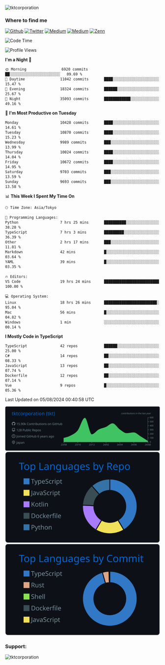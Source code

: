 <p align="left"> <img src="https://komarev.com/ghpvc/?username=tktcorporation&label=Profile%20views&color=0e75b6&style=flat" alt="tktcorporation" /> </p>

<h3>Where to find me</h3>
<p>
<a href="https://github.com/tktcorporation" target="_blank"><img alt="Github" src="https://img.shields.io/badge/GitHub-%2312100E.svg?&style=for-the-badge&logo=Github&logoColor=white" /></a>
<a href="https://twitter.com/tktcorporation" target="_blank"><img alt="Twitter" src="https://img.shields.io/badge/twitter-%231DA1F2.svg?&style=for-the-badge&logo=twitter&logoColor=white" /></a>
<a href="https://www.linkedin.com/in/tktcorporation" target="_blank"><img alt="Medium" src="https://img.shields.io/badge/linkdin-0a66c2.svg?&style=for-the-badge&logo=linkedin&logoColor=white" /></a>
<a href="https://qiita.com/tktcorporation" target="_blank"><img alt="Medium" src="https://img.shields.io/badge/qiita-55C500.svg?&style=for-the-badge&logo=qiita&logoColor=white" /></a>
<a href="https://zenn.dev/tktcorporation" target="_blank"><img alt="Zenn" src="https://img.shields.io/badge/Zenn-3EA8FF.svg?&style=for-the-badge&logo=Zenn&logoColor=white" /></a>
</p>
  
<!--START_SECTION:waka-->
![Code Time](http://img.shields.io/badge/Code%20Time-1%2C655%20hrs%2039%20mins-blue)

![Profile Views](http://img.shields.io/badge/Profile%20Views-0-blue)

**I'm a Night 🦉** 

```text
🌞 Morning                6920 commits        ██░░░░░░░░░░░░░░░░░░░░░░░   09.69 % 
🌆 Daytime                11042 commits       ████░░░░░░░░░░░░░░░░░░░░░   15.47 % 
🌃 Evening                18324 commits       ██████░░░░░░░░░░░░░░░░░░░   25.67 % 
🌙 Night                  35093 commits       ████████████░░░░░░░░░░░░░   49.16 % 
```
📅 **I'm Most Productive on Tuesday** 

```text
Monday                   10428 commits       ████░░░░░░░░░░░░░░░░░░░░░   14.61 % 
Tuesday                  10870 commits       ████░░░░░░░░░░░░░░░░░░░░░   15.23 % 
Wednesday                9989 commits        ███░░░░░░░░░░░░░░░░░░░░░░   13.99 % 
Thursday                 10024 commits       ████░░░░░░░░░░░░░░░░░░░░░   14.04 % 
Friday                   10672 commits       ████░░░░░░░░░░░░░░░░░░░░░   14.95 % 
Saturday                 9703 commits        ███░░░░░░░░░░░░░░░░░░░░░░   13.59 % 
Sunday                   9693 commits        ███░░░░░░░░░░░░░░░░░░░░░░   13.58 % 
```


📊 **This Week I Spent My Time On** 

```text
🕑︎ Time Zone: Asia/Tokyo

💬 Programming Languages: 
Python                   7 hrs 25 mins       ██████████░░░░░░░░░░░░░░░   38.28 % 
TypeScript               7 hrs 3 mins        █████████░░░░░░░░░░░░░░░░   36.39 % 
Other                    2 hrs 17 mins       ███░░░░░░░░░░░░░░░░░░░░░░   11.81 % 
Markdown                 42 mins             █░░░░░░░░░░░░░░░░░░░░░░░░   03.64 % 
YAML                     39 mins             █░░░░░░░░░░░░░░░░░░░░░░░░   03.35 % 

🔥 Editors: 
VS Code                  19 hrs 24 mins      █████████████████████████   100.00 % 

💻 Operating System: 
Linux                    18 hrs 26 mins      ████████████████████████░   95.04 % 
Mac                      56 mins             █░░░░░░░░░░░░░░░░░░░░░░░░   04.82 % 
Windows                  1 min               ░░░░░░░░░░░░░░░░░░░░░░░░░   00.14 % 
```

**I Mostly Code in TypeScript** 

```text
TypeScript               42 repos            ██████░░░░░░░░░░░░░░░░░░░   25.00 % 
C#                       14 repos            ██░░░░░░░░░░░░░░░░░░░░░░░   08.33 % 
JavaScript               13 repos            ██░░░░░░░░░░░░░░░░░░░░░░░   07.74 % 
Dockerfile               12 repos            ██░░░░░░░░░░░░░░░░░░░░░░░   07.14 % 
Vue                      9 repos             █░░░░░░░░░░░░░░░░░░░░░░░░   05.36 % 
```




 Last Updated on 05/08/2024 00:40:58 UTC
<!--END_SECTION:waka-->

[![](https://raw.githubusercontent.com/tktcorporation/tktcorporation/master/profile-summary-card-output/github_dark/0-profile-details.svg)](https://github.com/vn7n24fzkq/github-profile-summary-cards)
[![](https://raw.githubusercontent.com/tktcorporation/tktcorporation/master/profile-summary-card-output/github_dark/1-repos-per-language.svg)](https://github.com/vn7n24fzkq/github-profile-summary-cards) [![](https://raw.githubusercontent.com/tktcorporation/tktcorporation/master/profile-summary-card-output/github_dark/2-most-commit-language.svg)](https://github.com/vn7n24fzkq/github-profile-summary-cards)

<h3 align="left">Support:</h3>
<p><a href="https://www.buymeacoffee.com/tktcorporation"> <img align="left" src="https://cdn.buymeacoffee.com/buttons/v2/default-yellow.png" height="50" width="210" alt="tktcorporation" /></a></p><br><br>

